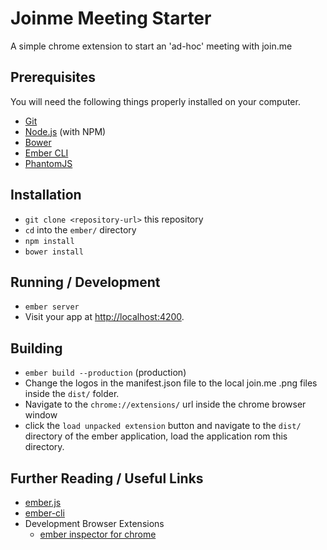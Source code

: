 # Joinme Meeting Starter

A simple chrome extension to start an 'ad-hoc' meeting with join.me

## Prerequisites

You will need the following things properly installed on your computer.

* [Git](http://git-scm.com/)
* [Node.js](http://nodejs.org/) (with NPM)
* [Bower](http://bower.io/)
* [Ember CLI](http://www.ember-cli.com/)
* [PhantomJS](http://phantomjs.org/)

## Installation

* `git clone <repository-url>` this repository
* `cd` into the `ember/` directory
* `npm install`
* `bower install`

## Running / Development

* `ember server`
* Visit your app at [http://localhost:4200](http://localhost:4200).

## Building

* `ember build --production` (production)
* Change the logos in the manifest.json file to the local join.me .png files inside the `dist/` folder.
* Navigate to the `chrome://extensions/` url inside the chrome browser window
* click the `load unpacked extension` button and navigate to the `dist/` directory of the ember application, load the application rom this directory.

## Further Reading / Useful Links

* [ember.js](http://emberjs.com/)
* [ember-cli](http://www.ember-cli.com/)
* Development Browser Extensions
  * [ember inspector for chrome](https://chrome.google.com/webstore/detail/ember-inspector/bmdblncegkenkacieihfhpjfppoconhi)
